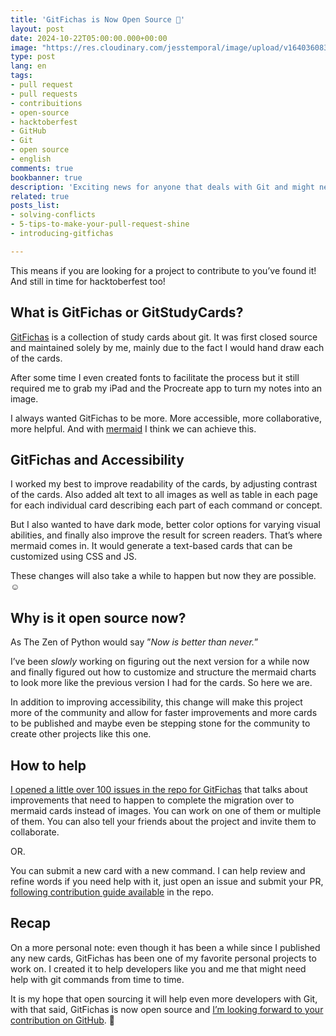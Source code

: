 ```yaml
---
title: 'GitFichas is Now Open Source 🎉'
layout: post
date: 2024-10-22T05:00:00.000+00:00
image: "https://res.cloudinary.com/jesstemporal/image/upload/v1640360835/covers/miscellaneous_ld0l6r.png"
type: post
lang: en
tags:
- pull request
- pull requests
- contribuitions
- open-source
- hacktoberfest
- GitHub
- Git
- open source
- english
comments: true
bookbanner: true
description: 'Exciting news for anyone that deals with Git and might need a reminder or two about some commands 🤩'
related: true
posts_list:
- solving-conflicts
- 5-tips-to-make-your-pull-request-shine
- introducing-gitfichas

---
```


This means if you are looking for a project to contribute to you’ve found it! And still in time for hacktoberfest too!

## What is GitFichas or GitStudyCards?

[GitFichas](https://gitfichas.com) is a collection of study cards about git. It was first closed source and maintained solely by me, mainly due to the fact I would hand draw each of the cards.

After some time I even created fonts to facilitate the process but it still required me to grab my iPad and the Procreate app to turn my notes into an image.

I always wanted GitFichas to be more. More accessible, more collaborative, more helpful. And with [mermaid](https://mermaid.js.org) I think we can achieve this.

## GitFichas and Accessibility

I worked my best to improve readability of the cards, by adjusting contrast of the cards. Also added alt text to all images as well as table in each page for each individual card describing each part of each command or concept.

But I also wanted to have dark mode, better color options for varying visual abilities, and finally also improve the result for screen readers. That’s where mermaid comes in. It would generate a text-based cards that can be customized using CSS and JS.

These changes will also take a while to happen but now they are possible. ☺️

## Why is it open source now?

As The Zen of Python would say ”*Now is better than never.*”

I’ve been *slowly* working on figuring out the next version for a while now and finally figured out how to customize and structure the mermaid charts to look more like the previous version I had for the cards. So here we are.

In addition to improving accessibility, this change will make this project more of the community and allow for faster improvements and more cards to be published and maybe even be stepping stone for the community to create other projects like this one.

## How to help

[I opened a little over 100 issues in the repo for GitFichas](https://github.com/jtemporal/gitfichas/issues) that talks about improvements that need to happen to complete the migration over to mermaid cards instead of images. You can work on one of them or multiple of them. You can also tell your friends about the project and invite them to collaborate.

OR.

You can submit a new card with a new command. I can help review and refine words if you need help with it, just open an issue and submit your PR, [following contribution guide available](https://github.com/jtemporal/gitfichas/blob/main/CONTRIBUTING.md) in the repo.

## Recap

On a more personal note: even though it has been a while since I published any new cards, GitFichas has been one of my favorite personal projects to work on. I created it to help developers like you and me that might need help with git commands from time to time.

It is my hope that open sourcing it will help even more developers with Git, with that said, GitFichas is now open source and [I’m looking forward to your contribution on GitHub](https://github.com/jtemporal/gitfichas). 🎉